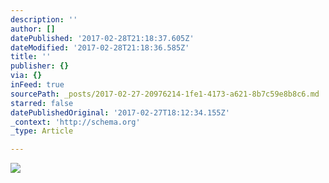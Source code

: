 ```yaml
---
description: ''
author: []
datePublished: '2017-02-28T21:18:37.605Z'
dateModified: '2017-02-28T21:18:36.585Z'
title: ''
publisher: {}
via: {}
inFeed: true
sourcePath: _posts/2017-02-27-20976214-1fe1-4173-a621-8b7c59e8b8c6.md
starred: false
datePublishedOriginal: '2017-02-27T18:12:34.155Z'
_context: 'http://schema.org'
_type: Article

---
```

![](https://the-grid-user-content.s3-us-west-2.amazonaws.com/66872fd9-2469-46c1-b40a-d5e15a90450d.jpg)